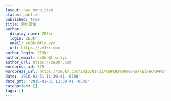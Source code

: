 ```yaml
---
layout: nav_menu_item
status: publish
published: true
title: 隐私政策
author:
  display_name: ZE3kr
  login: ZE3kr
  email: ze3kr@tlo.xyz
  url: https://ze3kr.com
author_login: ZE3kr
author_email: ze3kr@tlo.xyz
author_url: https://ze3kr.com
wordpress_id: 579
wordpress_url: https://ze3kr.com/2016/01/31/%e9%9a%90%e7%a7%81%e6%94%bf%e7%ad%96/
date: '2016-01-31 11:39:41 -0500'
date_gmt: '2016-01-31 11:39:41 -0500'
categories: []
tags: []
---
```


